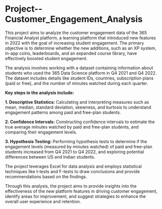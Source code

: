 # Project--Customer_Engagement_Analysis
This project aims to analyze the customer engagement data of the 365 Financial Analyst platform, a learning platform that introduced new features in 2022 with the goal of increasing student engagement. The primary objective is to determine whether the new additions, such as an XP system, in-app coins, leaderboards, and an expanded course library, have effectively boosted student engagement.

The analysis involves working with a dataset containing information about students who used the 365 Data Science platform in Q4 2021 and Q4 2022. The dataset includes details like student IDs, countries, subscription plans (paid or free), and the number of minutes watched during each quarter.

**Key steps in the analysis include:**

**1. Descriptive Statistics:** Calculating and interpreting measures such as mean, median, standard deviation, skewness, and kurtosis to understand engagement patterns among paid and free-plan students.

**2. Confidence Intervals:** Constructing confidence intervals to estimate the true average minutes watched by paid and free-plan students, and comparing their engagement levels.

**3. Hypothesis Testing:** Performing hypothesis tests to determine if the engagement levels (measured by minutes watched) of paid and free-plan students increased from Q4 2021 to Q4 2022, and exploring potential differences between US and Indian students.

The project leverages Excel for data analysis and employs statistical techniques like t-tests and F-tests to draw conclusions and provide recommendations based on the findings.

Through this analysis, the project aims to provide insights into the effectiveness of the new platform features in driving customer engagement, identify areas for improvement, and suggest strategies to enhance the overall user experience and retention.

